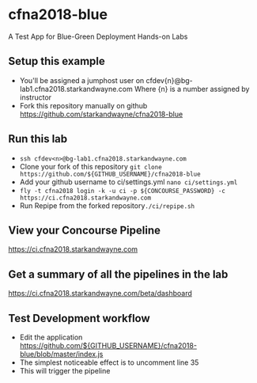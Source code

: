 # cfna2018-blue
A Test App for Blue-Green Deployment Hands-on Labs

## Setup this example
* You'll be assigned a jumphost user on cfdev{n}@bg-lab1.cfna2018.starkandwayne.com
   Where {n} is a number assigned by instructor
* Fork this repository manually on github <a href="https://github.com/starkandwayne/cfna2018-blue" target="_blank">https://github.com/starkandwayne/cfna2018-blue</a>

## Run this lab
* `ssh cfdev<n>@bg-lab1.cfna2018.starkandwayne.com`
* Clone your fork of this repository `git clone https://github.com/${GITHUB_USERNAME}/cfna2018-blue`
* Add your github username to ci/settings.yml `nano ci/settings.yml`
* `fly -t cfna2018 login -k -u ci -p ${CONCOURSE_PASSWORD} -c https://ci.cfna2018.starkandwayne.com`
* Run Repipe from the forked repository`./ci/repipe.sh`

## View your Concourse Pipeline
https://ci.cfna2018.starkandwayne.com

## Get a summary of all the pipelines in the lab
https://ci.cfna2018.starkandwayne.com/beta/dashboard

## Test Development workflow
* Edit the application https://github.com/${GITHUB_USERNAME}/cfna2018-blue/blob/master/index.js
* The simplest noticeable effect is to uncomment line 35
* This will trigger the pipeline

